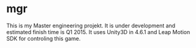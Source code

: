 mgr
===
This is my Master engineering projekt. It is under development and estimated finish time is Q1 2015. 
It uses Unity3D in 4.6.1 and Leap Motion SDK for controling this game.
